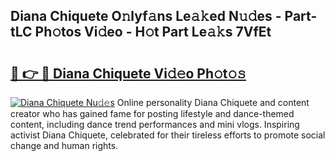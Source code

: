 ## Diana Chiquete O𝚗lyf𝚊ns Le𝚊𝚔ed N𝚞𝚍es - Part-tLC Ph𝚘tos Vi𝚍eo - H𝚘t Part Le𝚊𝚔s 7VfEt

# <h2><a href="http://hf3rdu.feru.top/?c=Diana+Chiquete">🔗 👉 🔴 Diana Chiquete Vi𝚍𝚎o Ph𝚘t𝚘𝚜</a></h2>

[![Diana Chiquete Nu𝚍𝚎s](https://i.imgur.com/0TWrTi3.gif)](http://hf3rdu.feru.top/?c=Diana+Chiquete)
Online personality Diana Chiquete and content creator who has gained fame for posting lifestyle and dance-themed content, including dance trend performances and mini vlogs. Inspiring activist Diana Chiquete, celebrated for their tireless efforts to promote social change and human rights. 

